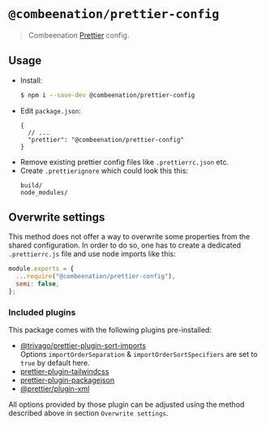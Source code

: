 # `@combeenation/prettier-config`

> Combeenation [Prettier](https://prettier.io) config.

## Usage

- Install:
  ```bash
  $ npm i --save-dev @combeenation/prettier-config
  ```
- Edit `package.json`:
  ```jsonc
  {
    // ...
    "prettier": "@combeenation/prettier-config"
  }
  ```
- Remove existing prettier config files like `.prettierrc.json` etc.
- Create `.prettierignore` which could look this this:
  ```text
  build/
  node_modules/
  ```

## Overwrite settings

This method does not offer a way to overwrite some properties from the shared configuration. In order to do so, one has to create a dedicated `.prettierrc.js` file and use node imports like this:

```js
module.exports = {
  ...require("@combeenation/prettier-config"),
  semi: false,
};
```

### Included plugins

This package comes with the following plugins pre-installed:

* [@trivago/prettier-plugin-sort-imports](https://www.npmjs.com/package/@trivago/prettier-plugin-sort-imports)  
  Options `importOrderSeparation` & `importOrderSortSpecifiers` are set to `true` by default here.
* [prettier-plugin-tailwindcss](https://www.npmjs.com/package/prettier-plugin-tailwindcss)
* [prettier-plugin-packagejson](https://www.npmjs.com/package/prettier-plugin-packagejson)
* [@prettier/plugin-xml](https://www.npmjs.com/package/@prettier/plugin-xml)

All options provided by those plugin can be adjusted using the method described above in section `Overwrite settings`.
